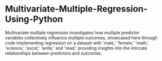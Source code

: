 # Multivariate-Multiple-Regression-Using-Python
Multivariate multiple regression investigates how multiple predictor variables collectively influence multiple outcomes, showcased here through code implementing regression on a dataset with 'male,' 'female,' 'math,' 'science,' 'socst,' 'write,' and 'read,' providing insights into the intricate relationships between predictors and outcomes.
